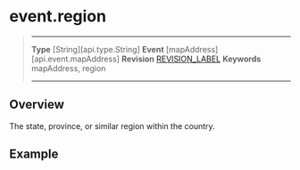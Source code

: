 
# event.region

> --------------------- ------------------------------------------------------------------------------------------
> __Type__              [String][api.type.String]
> __Event__             [mapAddress][api.event.mapAddress]
> __Revision__          [REVISION_LABEL](REVISION_URL)
> __Keywords__          mapAddress, region
> --------------------- ------------------------------------------------------------------------------------------

## Overview

The state, province, or similar region within the country.

## Example
 
``````lua
``````
